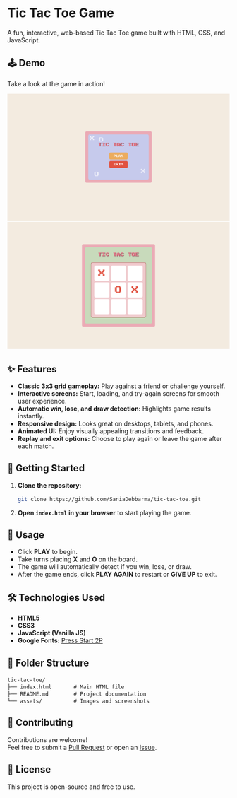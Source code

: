 # Tic Tac Toe Game

A fun, interactive, web-based Tic Tac Toe game built with HTML, CSS, and JavaScript.

## 🕹️ Demo

Take a look at the game in action!

![Demo Screenshot 1](tictac1.jpg)
![Demo Screenshot 2](tictac2.jpg)

## ✨ Features

- **Classic 3x3 grid gameplay:** Play against a friend or challenge yourself.
- **Interactive screens:** Start, loading, and try-again screens for smooth user experience.
- **Automatic win, lose, and draw detection:** Highlights game results instantly.
- **Responsive design:** Looks great on desktops, tablets, and phones.
- **Animated UI:** Enjoy visually appealing transitions and feedback.
- **Replay and exit options:** Choose to play again or leave the game after each match.

## 🚀 Getting Started

1. **Clone the repository:**
   ```bash
   git clone https://github.com/SaniaDebbarma/tic-tac-toe.git
   ```
2. **Open `index.html` in your browser** to start playing the game.

## 📝 Usage

- Click **PLAY** to begin.
- Take turns placing **X** and **O** on the board.
- The game will automatically detect if you win, lose, or draw.
- After the game ends, click **PLAY AGAIN** to restart or **GIVE UP** to exit.

## 🛠️ Technologies Used

- **HTML5**
- **CSS3**
- **JavaScript (Vanilla JS)**
- **Google Fonts:** [Press Start 2P](https://fonts.google.com/specimen/Press+Start+2P)

## 📁 Folder Structure

```
tic-tac-toe/
├── index.html       # Main HTML file
├── README.md        # Project documentation
└── assets/          # Images and screenshots
```

## 🤝 Contributing

Contributions are welcome!  
Feel free to submit a [Pull Request](https://github.com/SaniaDebbarma/tic-tac-toe/pulls) or open an [Issue](https://github.com/SaniaDebbarma/tic-tac-toe/issues).

## 📄 License

This project is open-source and free to use.

